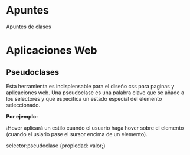 # Apuntes
Apuntes de clases
# Aplicaciones Web
## Pseudoclases
Ésta herramienta es indisplensable para el diseño css para paginas y aplicaciones web.
Una pseudoclase es una palabra clave que se añade a los selectores y que especifica un estado especial del elemento seleccionado.

**Por ejemplo:**

:Hover aplicará un estilo cuando el usuario haga hover sobre el elemento (cuando el usiario pase el sursor encima de un elemento).

selector:pseudoclase {propiedad: valor;}



